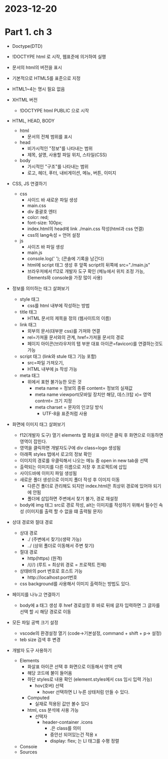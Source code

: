 # 2023-12-20
# Part 1. ch 3

  - Doctype(DTD)
  - !DOCTYPE html 로 시작, 웹표준에 의거하여 실행
  - 문서의 html의 버전을 표시
  - 기본적으로 HTML5를 표준으로 지정
  - HTML1~4는 명시 필요 없음
  - XHTML 버전
    - !DOCTYPE html PUBLIC 으로 시작

- HTML, HEAD, BODY
  - html
    - 문서의 전체 범위를 표시
  - head
    - 비가시적인 "정보"를 나타내는 범위
    - 제목, 설명, 사용할 파일 위치, 스타일(CSS)
  - body
    - 가시적인 "구조"를 나타내는 범위
    - 로고, 헤더, 푸터, 내비게이션, 메뉴, 버튼, 이미지
- CSS, JS 연결하기
  - css
    - 사이드 바 새로운 파일 생성
    - main.css
    - div 중괄호 엔터
    - colcr: red;
    - font-size: 100px;
    - index.html의 head에 link ./main.css 작성(html과 css 연결)
    - css의 lang속성 = 언어 설정
  - js
    - 사이즈 바 파일 생성
    - main.js
    - console.log(' '); (콘솔에 기록을 남긴다)
    - html에 script 태그 생성 후 앞쪽 script의 뒤쪽에 src="./main.js"
    - 브라우저에서 f12로 개발자 도구 확인 (메뉴에서 위치 조정 가능, Elements와 console을 가장 많이 사용)

- 정보를 의미하는 태그 살펴보기
  - style 태그
    - css를 html 내부에 작성하는 방법
  - title 태그
    - HTML 문서의 제목을 정의 (웹사이트의 이름)
  - link 태그
    - 외부의 문서(대부분 css)를 가져와 연결
    - rel=가져올 문서와의 관계, href=가져올 문서의 경로
    - 페이지 아이콘(브라우저의 탭 부분 대표 아이콘=favicon)를 연결하는것도 가능
  - script 태그 (link와 stule 태그 기능 포함)
    - src=파일 가져오기, 
    - HTML 내부에 js 작성 가능
  - meta 태그
    - 위에서 표현 불가능한 모든 것
      - meta name = 정보의 종류 content= 정보의 실재값
      - meta name viewport(모바일 장치만 해당, 데스크탑 x)= 영역 contrnt= 크기 지정
      - meta charset = 문자의 인코딩 방식
        - UTF-8을 표준처럼 사용

- 화면에 이미지 태그 살펴보기
  - f12(개발자 도구) 열기 elements 옆 화살표 아이콘 클릭 후 화면으로 이동하면 영역이 잡힌다.
  - 영역을 클릭하면 개발자도구에 div class=logo 생성됨
  - 아래쪽 styles 탭에서 로고의 정보 확인
  - 이미지의 경로를 우클릭해서 나오는 메뉴 중 open in new tab을 선택
  - 출력되는 이미지를 다른 이름으로 저장 후 프로젝트에 삽입
  - 사이드바에 이미지 파일 생성됨
  - 새로운 폴더 생성으로 이미지 폴더 작성 후 이미지 이동
    - 다른건 폴더로 관리해도 되지만 index.html은 최상위 경로에 있어야 되기에 안됨
    - 폴더에 삽입하면 주변에서 찾기 불가, 경로 재설정
  - body에 img 태그 src로 경로 작성, alt는 이미지를 작성하기 위해서 필수인 속성 (이미지를 출력 할 수 없을 떄 출력될 문자)

- 상대 경로와 절대 경로
  - 상대 경로 
    - ./  (주변에서 찾기)(생략 가능)
    - ../ (상위 폴더로 이동해서 주변 찾기)
  - 절대 경로
    - http(https) (원격)
    - /(//)       (루트 = 최상위 경로 = 프로잭트 전체)
  - 상태바의 port 번호로 호스트 가능
    - http://localhost:port번호
  - css background를 사용해서 이미지 출력하는 방법도 있다.

- 페이지를 나누고 연결하기
  - body에 a 태그 생성 후 href 경로설정 후 바로 뒤에 글자 입력하면 그 글자를 선택 할 시 해당 경로로 이동

- 모든 파일 공백 크기 설정
  - vscode의 환경설정 열기 (code->기본설정, command + shift + p-> 설정)
  - teb size 검색 후 변경

- 개발자 도구 사용하기
  - Elements
    - 화살표 아이콘 선택 후 화면으로 이동해서 영역 선택
    - 해당 코드에 불이 들어옴
    - 하단 styles로 내용 확인 (element.styles에서 css 임시 입력 가능)
      - hov(호버) 선택
        - hover 선택하면 LI 누른 상태처럼 만들 수 있다.
    - Computed
      - 실재로 적용된 값만 볼수 있다
    - html, css 분석에 사용 가능
      - 선택자
        - header-container .icons
          - .은 class를 의미
          - 중안선 되어있는건 적용 x
          - display: flex; 는 LI 태그를 수평 정렬
  - Consoie
  - Sources